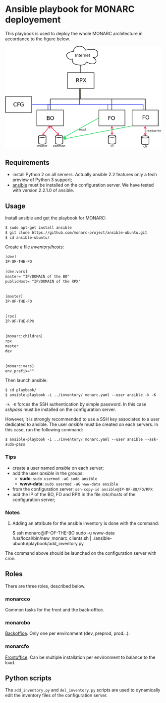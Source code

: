 # Ansible playbook for MONARC deployement

This playbook is used to deploy the whole MONARC architecture in accordance to
the figure below.

![MONARC architecture](images/monarc-architecture.png "MONARC architecture")


## Requirements

* install Python 2 on all servers. Actually ansible 2.2 features only a tech
  preview of Python 3 support;
* [ansible](https://www.ansible.com/) must be installed on the configuration
  server. We have tested with version 2.2.1.0 of ansible.


## Usage

Install ansible and get the playbook for MONARC:

    $ sudo apt-get install ansible
    $ git clone https://github.com/monarc-project/ansible-ubuntu.git
    $ cd ansible-ubuntu/

Create a file _inventory/hosts_:

    [dev]
    IP-OF-THE-FO

    [dev:vars]
    master= "IP/DOMAIN of the BO"
    publicHost= "IP/DOMAIN of the RPX"


    [master]
    IP-OF-THE-FO


    [rpx]
    IP-OF-THE-RPX


    [monarc:children]
    rpx
    master
    dev


    [monarc:vars]
    env_prefix=""


Then launch ansible:

    $ cd playbook/
    $ ansible-playbook -i ../inventory/ monarc.yaml --user ansible -k -K

``-k -K`` forces the SSH authentication by simple password. In this case
*sshpass* must be installed on the configuration server.

However, it is strongly recommended to use a SSH key associated to a user
dedicated to ansible. The user *ansible* must be created on each servers.
In this case, run the following command:

    $ ansible-playbook -i ../inventory/ monarc.yaml --user ansible --ask-sudo-pass


### Tips

* create a user named *ansible* on each server;
* add the user *ansible* in the groups:
  * **sudo**: ``sudo usermod -aG sudo ansible``
  * **www-data**: ``sudo usermod -aG www-data ansible``
* from the configuration server: ``ssh-copy-id ansible@IP-OF-BO/FO/RPX``
* add the IP of the BO, FO and RPX in the file */etc/hosts* of the
  configuration server;


### Notes

1. Adding an attribute for the ansible inventory is done with the command:

    $ ssh monarc@IP-OF-THE-BO sudo -u www-data /usr/local/bin/new_monarc_clients.sh | ./ansible-ubuntu/playbook/add_inventory.py

The command above should be launched on the configuration server with cron.


## Roles

There are three roles, described below.

### monarcco

Common tasks for the front and the back-office.

### monarcbo

[Backoffice](https://github.com/monarc-project/MonarcAppBO).
Only one per environment (dev, preprod, prod...).

### monarcfo

[Frontoffice](https://github.com/monarc-project/MonarcAppFO).
Can be multiple installation per environment to balance to the load.


## Python scripts

The `add_inventory.py` and `del_inventory.py` scripts are used to dynamically
edit the inventory files of the configuration server.
